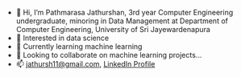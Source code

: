 - 👋 Hi, I’m Pathmarasa Jathurshan, 3rd year Computer Engineering undergraduate, minoring in Data Management at Department of Computer Engineering,
University of Sri Jayewardenapura
- 👀 Interested in data science
- 🌱 Currently learning machine learning
- 💞️ Looking to collaborate on machine learning projects...
- 📫 jathursh11@gmail.com, [LinkedIn Profile](https://www.linkedin.com/in/pathmarasa-jathurshan-10559622a/)

<!---
Justy-11/Justy-11 is a ✨ special ✨ repository because its `README.md` (this file) appears on your GitHub profile.
You can click the Preview link to take a look at your changes.
--->

